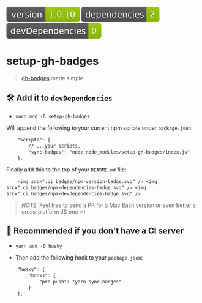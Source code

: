 <img src=".ci_badges/npm-version-badge.svg" /> <img src=".ci_badges/npm-dependencies-badge.svg" /> <img src=".ci_badges/npm-devdependencies-badge.svg" />

# setup-gh-badges

> [gh-badges](https://www.npmjs.com/package/gh-badges) made simple 

## 🛠️ Add it to `devDependencies`

- `yarn add -D setup-gh-badges`

Will append the following to your current npm scripts under `package.json`:
```
    "scripts": {
        // ...your scripts,
        "sync-badges": "node node_modules/setup-gh-badges/index.js"
    },
```

Finally add this to the top of your `README.md` file:

```
    <img src=".ci_badges/npm-version-badge.svg" /> <img src=".ci_badges/npm-dependencies-badge.svg" /> <img src=".ci_badges/npm-devdependencies-badge.svg" />
```

> _NOTE:_ Feel free to send a PR for a Mac Bash version or even better a cross-platform JS one :-)

## 📌 Recommended if you don't have a CI server

- `yarn add -D husky`

- Then add the following hook to your `package.json`:
```
    "husky": {
        "hooks": {
            "pre-push": "yarn sync-badges"
        }
    },
```
